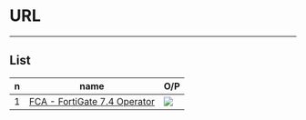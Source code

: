 # URL

---

## List
|n|name|O/P|
|-|----|---|
|1|[FCA - FortiGate 7.4 Operator ](https://training.fortinet.com/local/library/?category=Certification%3AFCA_Cybersecurity)|<img src="https://i.imgur.com/wZqRMB2.png">|
